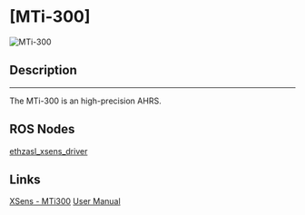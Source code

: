 # [MTi-300] 

![MTi-300](http://shop.xsens.com/SiteFiles/temp/92dec65752ff90fc867f76c51bb4b817-800x800.png)

## Description
--- 

The MTi-300 is an high-precision AHRS.

## ROS Nodes

[ethzasl_xsens_driver](https://github.com/ethz-asl/ethzasl_xsens_driver)

## Links

[XSens - MTi300](http://shop.xsens.com/shop/mti-100-series/mti-300-ahrs/mti-300-ahrs-2a5g4-dk)
[User Manual](http://www.xsens.com/download/usermanual/MTi_usermanual.pdf)
